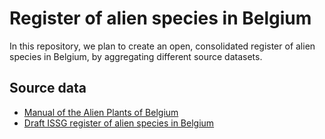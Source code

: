 # Register of alien species in Belgium

In this repository, we plan to create an open, consolidated register of alien species in Belgium, by aggregating different source datasets.

## Source data

* [Manual of the Alien Plants of Belgium](data/source/alien-plants)
* [Draft ISSG register of alien species in Belgium](data/source/issg)
